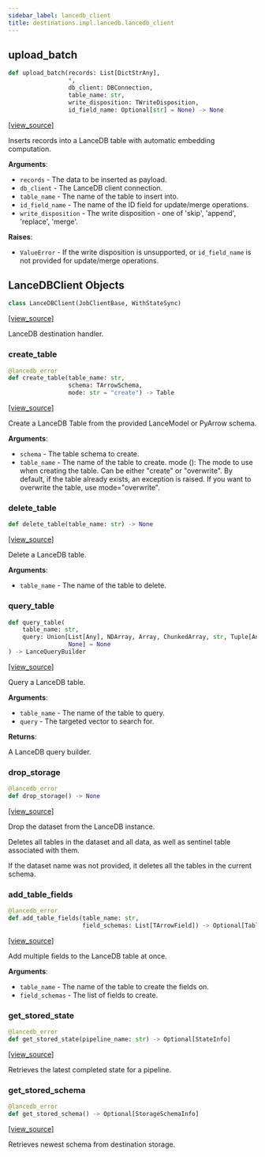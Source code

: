 ```yaml
---
sidebar_label: lancedb_client
title: destinations.impl.lancedb.lancedb_client
---
```


## upload\_batch

```python
def upload_batch(records: List[DictStrAny],
                 *,
                 db_client: DBConnection,
                 table_name: str,
                 write_disposition: TWriteDisposition,
                 id_field_name: Optional[str] = None) -> None
```

[[view_source]](https://github.com/dlt-hub/dlt/blob/9857029af018a582dd24da4070562f58bb7e9fc5/dlt/destinations/impl/lancedb/lancedb_client.py#L152)

Inserts records into a LanceDB table with automatic embedding computation.

**Arguments**:

- `records` - The data to be inserted as payload.
- `db_client` - The LanceDB client connection.
- `table_name` - The name of the table to insert into.
- `id_field_name` - The name of the ID field for update/merge operations.
- `write_disposition` - The write disposition - one of 'skip', 'append', 'replace', 'merge'.
  

**Raises**:

- `ValueError` - If the write disposition is unsupported, or `id_field_name` is not
  provided for update/merge operations.

## LanceDBClient Objects

```python
class LanceDBClient(JobClientBase, WithStateSync)
```

[[view_source]](https://github.com/dlt-hub/dlt/blob/9857029af018a582dd24da4070562f58bb7e9fc5/dlt/destinations/impl/lancedb/lancedb_client.py#L205)

LanceDB destination handler.

### create\_table

```python
@lancedb_error
def create_table(table_name: str,
                 schema: TArrowSchema,
                 mode: str = "create") -> Table
```

[[view_source]](https://github.com/dlt-hub/dlt/blob/9857029af018a582dd24da4070562f58bb7e9fc5/dlt/destinations/impl/lancedb/lancedb_client.py#L279)

Create a LanceDB Table from the provided LanceModel or PyArrow schema.

**Arguments**:

- `schema` - The table schema to create.
- `table_name` - The name of the table to create.
  mode (): The mode to use when creating the table. Can be either "create" or "overwrite".
  By default, if the table already exists, an exception is raised.
  If you want to overwrite the table, use mode="overwrite".

### delete\_table

```python
def delete_table(table_name: str) -> None
```

[[view_source]](https://github.com/dlt-hub/dlt/blob/9857029af018a582dd24da4070562f58bb7e9fc5/dlt/destinations/impl/lancedb/lancedb_client.py#L291)

Delete a LanceDB table.

**Arguments**:

- `table_name` - The name of the table to delete.

### query\_table

```python
def query_table(
    table_name: str,
    query: Union[List[Any], NDArray, Array, ChunkedArray, str, Tuple[Any],
                 None] = None
) -> LanceQueryBuilder
```

[[view_source]](https://github.com/dlt-hub/dlt/blob/9857029af018a582dd24da4070562f58bb7e9fc5/dlt/destinations/impl/lancedb/lancedb_client.py#L299)

Query a LanceDB table.

**Arguments**:

- `table_name` - The name of the table to query.
- `query` - The targeted vector to search for.
  

**Returns**:

  A LanceDB query builder.

### drop\_storage

```python
@lancedb_error
def drop_storage() -> None
```

[[view_source]](https://github.com/dlt-hub/dlt/blob/9857029af018a582dd24da4070562f58bb7e9fc5/dlt/destinations/impl/lancedb/lancedb_client.py#L333)

Drop the dataset from the LanceDB instance.

Deletes all tables in the dataset and all data, as well as sentinel table associated with them.

If the dataset name was not provided, it deletes all the tables in the current schema.

### add\_table\_fields

```python
@lancedb_error
def add_table_fields(table_name: str,
                     field_schemas: List[TArrowField]) -> Optional[Table]
```

[[view_source]](https://github.com/dlt-hub/dlt/blob/9857029af018a582dd24da4070562f58bb7e9fc5/dlt/destinations/impl/lancedb/lancedb_client.py#L423)

Add multiple fields to the LanceDB table at once.

**Arguments**:

- `table_name` - The name of the table to create the fields on.
- `field_schemas` - The list of fields to create.

### get\_stored\_state

```python
@lancedb_error
def get_stored_state(pipeline_name: str) -> Optional[StateInfo]
```

[[view_source]](https://github.com/dlt-hub/dlt/blob/9857029af018a582dd24da4070562f58bb7e9fc5/dlt/destinations/impl/lancedb/lancedb_client.py#L536)

Retrieves the latest completed state for a pipeline.

### get\_stored\_schema

```python
@lancedb_error
def get_stored_schema() -> Optional[StorageSchemaInfo]
```

[[view_source]](https://github.com/dlt-hub/dlt/blob/9857029af018a582dd24da4070562f58bb7e9fc5/dlt/destinations/impl/lancedb/lancedb_client.py#L621)

Retrieves newest schema from destination storage.

